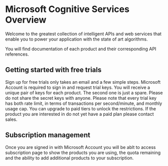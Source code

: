 <!-- 
NavPath: /
LinkLabel: Microsoft Cognitive Services
Url: documentation
Weight: 500
-->

# Microsoft Cognitive Services Overview

Welcome to the greatest collection of intelligent APIs and web services that enable you to power your application with the state of art algorithms.

You will find documentation of each product and their corresponding API references.



## Getting started with free trials
Sign up for free trials only takes an email and a few simple steps.  Microsoft Account is required to sign in and request trial keys. You will receive a unique pair of keys for each product.  The second one is just a spare. Please do not share the secret keys with anyone.  Please note that every trial key has both rate limit, in terms of transactions per second/minute, and monthly usage cap.  You can upgrade to paid tiers to unlock the restrictions.  If the product you are interested in do not yet have a paid plan please contact sales.

## Subscription management
Once you are signed in with Microsoft Account you will be ablt to access subscription page to show the products you are using, the quota remaining and the ability to add additional products to your subscription.
